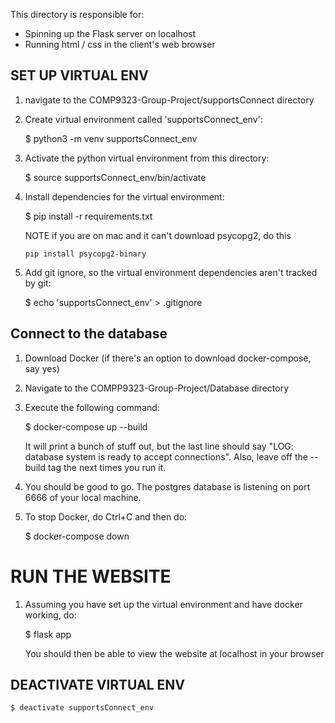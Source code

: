 This directory is responsible for:
- Spinning up the Flask server on localhost
- Running html / css in the client's web browser

## SET UP VIRTUAL ENV ##

1. navigate to the COMP9323-Group-Project/supportsConnect directory
2. Create virtual environment called 'supportsConnect_env': 

    $ python3 -m venv supportsConnect_env

3. Activate the python virtual environment from this directory: 
    
    $ source supportsConnect_env/bin/activate 

4. Install dependencies for the virtual environment:
    
    $ pip install -r requirements.txt

    NOTE if you are on mac and it can't download psycopg2, do this
    ```
    pip install psycopg2-binary
    ```

5. Add git ignore, so the virtual environment dependencies aren't tracked by git:

    $ echo 'supportsConnect_env' > .gitignore

## Connect to the database ##

1. Download Docker (if there's an option to download docker-compose, say yes)
2. Navigate to the COMPP9323-Group-Project/Database directory
3. Execute the following command:
    
    $ docker-compose up --build 

    It will print a bunch of stuff out, but the last line should say "LOG:  database system is ready to accept connections". Also, leave off the --build tag the next times you run it.

4. You should be good to go. The postgres database is listening on port 6666 of your local machine.
5. To stop Docker, do Ctrl+C and then do:
    
    $ docker-compose down


# RUN THE WEBSITE #

1. Assuming you have set up the virtual environment and have docker working, do:

    $ flask app

    You should then be able to view the website at localhost in your browser

## DEACTIVATE VIRTUAL ENV ##

    $ deactivate supportsConnect_env

